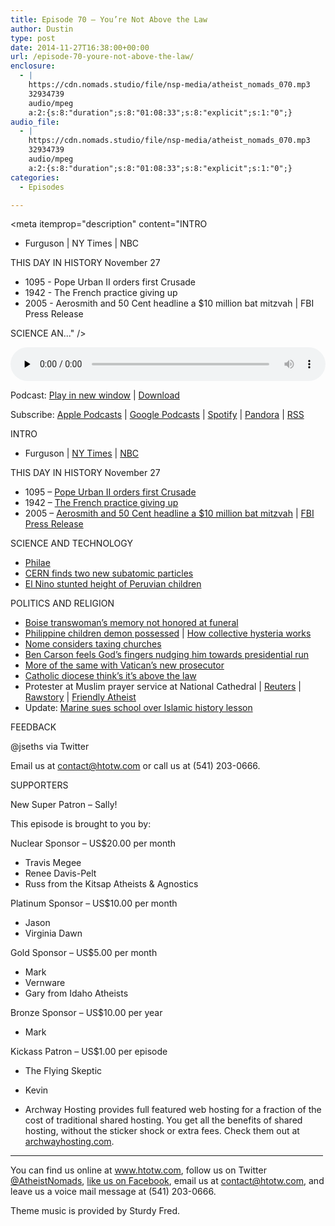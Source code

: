 ```yaml
---
title: Episode 70 – You’re Not Above the Law
author: Dustin
type: post
date: 2014-11-27T16:38:00+00:00
url: /episode-70-youre-not-above-the-law/
enclosure:
  - |
    https://cdn.nomads.studio/file/nsp-media/atheist_nomads_070.mp3
    32934739
    audio/mpeg
    a:2:{s:8:"duration";s:8:"01:08:33";s:8:"explicit";s:1:"0";}
audio_file:
  - |
    https://cdn.nomads.studio/file/nsp-media/atheist_nomads_070.mp3
    32934739
    audio/mpeg
    a:2:{s:8:"duration";s:8:"01:08:33";s:8:"explicit";s:1:"0";}
categories:
  - Episodes

---
```

<div itemscope itemtype="http://schema.org/AudioObject">
  <meta itemprop="name" content="Episode 70 &#8211; You&#8217;re Not Above the Law" />
  
  <meta itemprop="uploadDate" content="2014-11-27T09:38:00-07:00" />
  
  <meta itemprop="encodingFormat" content="audio/mpeg" />
  
  <meta itemprop="duration" content="PT1H08M33S" />
  
  <meta itemprop="description" content="INTRO

* Furguson | NY Times | NBC

THIS DAY IN HISTORY November 27

* 1095 - Pope Urban II orders first Crusade
* 1942 - The French practice giving up
* 2005 - Aerosmith and 50 Cent headline a $10 million bat mitzvah |  FBI Press Release

SCIENCE AN..." />
  
  <meta itemprop="contentUrl" content="https://dts.podtrac.com/redirect.mp3/cdn.nomads.studio/file/nsp-media/atheist_nomads_070.mp3" />
  
  <meta itemprop="contentSize" content="31.4" />
  </p> 
  
  <div class="powerpress_player" id="powerpress_player_8325">
    <audio class="wp-audio-shortcode" id="audio-5168-69" preload="none" style="width: 100%;" controls="controls"><source type="audio/mpeg" src="https://dts.podtrac.com/redirect.mp3/cdn.nomads.studio/file/nsp-media/atheist_nomads_070.mp3?_=69" /><a href="https://dts.podtrac.com/redirect.mp3/cdn.nomads.studio/file/nsp-media/atheist_nomads_070.mp3">https://dts.podtrac.com/redirect.mp3/cdn.nomads.studio/file/nsp-media/atheist_nomads_070.mp3</a></audio>
  </div>
</div>

<p class="powerpress_links powerpress_links_mp3">
  Podcast: <a href="https://dts.podtrac.com/redirect.mp3/cdn.nomads.studio/file/nsp-media/atheist_nomads_070.mp3" class="powerpress_link_pinw" target="_blank" title="Play in new window" onclick="return powerpress_pinw('https://htotw.com/?powerpress_pinw=5168-podcast');" rel="nofollow">Play in new window</a> | <a href="https://dts.podtrac.com/redirect.mp3/cdn.nomads.studio/file/nsp-media/atheist_nomads_070.mp3" class="powerpress_link_d" title="Download" rel="nofollow" download="atheist_nomads_070.mp3">Download</a>
</p>

<p class="powerpress_links powerpress_subscribe_links">
  Subscribe: <a href="https://podcasts.apple.com/us/podcast/humanists-take-on-the-world/id530050098?mt=2&ls=1" class="powerpress_link_subscribe powerpress_link_subscribe_itunes" target="_blank" title="Subscribe on Apple Podcasts" rel="nofollow">Apple Podcasts</a> | <a href="https://www.google.com/podcasts?feed=aHR0cDovL2F0aGVpc3Rub21hZHMubGlic3luLmNvbS9yc3M%3D" class="powerpress_link_subscribe powerpress_link_subscribe_googleplay" target="_blank" title="Subscribe on Google Podcasts" rel="nofollow">Google Podcasts</a> | <a href="https://open.spotify.com/show/3LzK2xZGike6Tc1GEMtMbr?si=LieN9SNuTpq96smuaUsH8A" class="powerpress_link_subscribe powerpress_link_subscribe_spotify" target="_blank" title="Subscribe on Spotify" rel="nofollow">Spotify</a> | <a href="https://www.pandora.com/podcast/atheist-nomads/PC:10122?corr=62071012&part=ug" class="powerpress_link_subscribe powerpress_link_subscribe_pandora" target="_blank" title="Subscribe on Pandora" rel="nofollow">Pandora</a> | <a href="https://htotw.com/feed/podcast/" class="powerpress_link_subscribe powerpress_link_subscribe_rss" target="_blank" title="Subscribe via RSS" rel="nofollow">RSS</a>
</p>

INTRO

* Furguson | <a href="http://mobile.nytimes.com/2014/11/26/us/ferguson-grand-jury-weighed-mass-of-evidence-much-of-it-conflicting.html?referrer=" target="_blank" rel="noopener">NY Times</a> | <a href="http://www.nbcnews.com/storyline/michael-brown-shooting/governor-nixon-orders-2-200-national-guard-troops-ferguson-n255931" target="_blank" rel="noopener">NBC</a>

THIS DAY IN HISTORY November 27

* 1095 &#8211; <a href="http://www.history.com/this-day-in-history/pope-urban-ii-orders-first-crusade" target="_blank" rel="noopener">Pope Urban II orders first Crusade</a>  
* 1942 &#8211; <a href="http://www.history.com/this-day-in-history/french-scuttle-their-fleet" target="_blank" rel="noopener">The French practice giving up</a>  
* 2005 &#8211; <a href="http://www.history.com/this-day-in-history/aerosmith-and-50-cent-headline-a-10-million-bar-mitzvah" target="_blank" rel="noopener">Aerosmith and 50 Cent headline a $10 million bat mitzvah</a> |  <a href="http://www.fbi.gov/newyork/press-releases/2013/david-h.-brooks-founder-and-former-chief-executive-officer-of-dhb-industries-inc.-sentenced-to-17-years-in-prison-for-insider-trading-fraud-lying-to-auditors-and-obstruction-of-justice" target="_blank" rel="noopener">FBI Press Release</a>

SCIENCE AND TECHNOLOGY

* <a href="http://m.phys.org/news/2014-11-comet-probe-sniffed-molecules-early.html" target="_blank" rel="noopener">Philae</a>  
* <a href="http://www.forbes.com/sites/bridaineparnell/2014/11/20/cern-scientists-find-two-new-subatomic-particles-predicted-by-the-standard-model/" target="_blank" rel="noopener">CERN finds two new subatomic particles</a>  
* <a href="http://www.newscientist.com/article/dn26608-severe-el-nino-stunted-peruvian-childrens-height.html?cmpid=RSS%7CNSNS%7C2012-GLOBAL%7Conline-news#.VHUa3HXXErQ" target="_blank" rel="noopener">El Nino stunted height of Peruvian children</a>

POLITICS AND RELIGION

* <a href="http://www.idahostatesman.com/2014/11/24/3504770_friends-say-transgender-womans.html?rh=1" target="_blank" rel="noopener">Boise transwoman’s memory not honored at funeral</a>  
* <a href="http://www.sunstar.com.ph/cebu/local-news/2014/11/22/some-students-possessed-377916" target="_blank" rel="noopener">Philippine children demon possessed</a> | <a href="http://science.howstuffworks.com/life/collective-hysteria.htm" target="_blank" rel="noopener">How collective hysteria works</a>  
* <a href="http://www.thenewcivilrightsmovement.com/davidbadash/small_town_may_be_first_in_u_s_to_tax_its_churches" target="_blank" rel="noopener">Nome considers taxing churches</a>  
* <a href="http://www.christianpost.com/news/christian-neurosurgeon-ben-carson-says-i-feel-fingers-of-god-prodding-for-presidential-run-130085/" target="_blank" rel="noopener">Ben Carson feels God’s fingers nudging him towards presidential run</a>  
* <a href="http://www.bostonglobe.com/metro/2014/11/22/vatican-new-top-prosecutor-abusive-priests-implicated-past-failure-stop-notorious-abuser-donald-mcguire/gPaBPJUdvuTy5PSTl1j5sM/story.html" target="_blank" rel="noopener">More of the same with Vatican’s new prosecutor</a>  
* <a href="http://www.thenewcivilrightsmovement.com/davidbadash/catholic_church_says_federal_court_has_no_jurisdiction_over_it_because_religious_freedom" target="_blank" rel="noopener">Catholic diocese think’s it’s above the law</a>  
* Protester at Muslim prayer service at National Cathedral | <a href="http://www.reuters.com/article/2014/11/15/us-usa-muslim-prayer-idUSKCN0IY2JJ20141115" target="_blank" rel="noopener">Reuters</a> |  <a href="http://www.rawstory.com/rs/2014/11/disrupter-of-muslim-prayer-at-national-cathedral-god-and-drudge-sent-me/" target="_blank" rel="noopener">Rawstory</a> | <a href="http://www.patheos.com/blogs/friendlyatheist/2014/05/13/idiotic-woman-flings-slushie-at-anti-gay-protester-risks-three-months-in-jail/" target="_blank" rel="noopener">Friendly Atheist</a>  
* Update: <a href="http://www.rawstory.com/rs/2014/11/angry-dad-doesnt-think-daughter-should-have-to-learn-about-islam-because-he-was-a-marine/" target="_blank" rel="noopener">Marine sues school over Islamic history lesson</a>

FEEDBACK

@jseths via Twitter

Email us at contact@htotw.com or call us at (541) 203-0666.

SUPPORTERS

New Super Patron &#8211; Sally!

This episode is brought to you by:

Nuclear Sponsor &#8211; US$20.00 per month  
* Travis Megee  
* Renee Davis-Pelt  
* Russ from the Kitsap Atheists & Agnostics

Platinum Sponsor – US$10.00 per month  
* Jason  
* Virginia Dawn

Gold Sponsor – US$5.00 per month  
* Mark  
* Vernware  
* Gary from Idaho Atheists

Bronze Sponsor &#8211; US$10.00 per year  
* Mark

Kickass Patron &#8211; US$1.00 per episode  
* The Flying Skeptic  
* Kevin

* Archway Hosting provides full featured web hosting for a fraction of the cost of traditional shared hosting. You get all the benefits of shared hosting, without the sticker shock or extra fees. Check them out at <a href="http://archwayhosting.com/" target="_blank" rel="noopener">archwayhosting.com</a>.

<hr width="500" />

You can find us online at <a href="https://www.htotw.com/" target="_blank" rel="noopener">www.htotw.com</a>, follow us on Twitter <a href="https://twitter.com/AtheistNomads" target="_blank" rel="noopener">@AtheistNomads</a>, <a href="https://htotw.com/facebook" target="_blank" rel="noopener">like us on Facebook</a>, email us at <contact@htotw.com>, and leave us a voice mail message at (541) 203-0666.

Theme music is provided by Sturdy Fred.